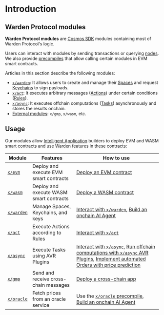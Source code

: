 ﻿---
sidebar_position: 1
---

# Introduction

## Warden Protocol modules

**Warden Protocol modules** are [Cosmos SDK](https://docs.cosmos.network/) modules containing most of Warden Protocol's logic.

Users can interact with modules by sending transactions or querying [nodes](../glossary#node). We also provide [precompiles](/build-an-app/interact-with-warden-modules/introduction) that allow calling certain modules in EVM smart contracts.

Articles in this section describe the following modules:

- [`x/warden`](x-warden): It allows users to create and manage their [Spaces](../glossary#space) and request [Keychains](../glossary#keychain) to sign payloads.
- [`x/act`](x-act): It executes arbitrary messages ([Actions](../glossary#action)) under certain conditions ([Rules](../glossary#approval-rule)).
- [`x/async`](x-async): It executes offchain computations ([Tasks](../glossary#task)) asynchronously and stores the results onchain. 
- [External modules](external-modules): `x/gmp`, `x/wasm`, etc.

## Usage

Our modules allow [Intelligent Application](../glossary#intelligent-application) builders to deploy EVM and WASM smart contracts and use Warden features in these contracts:

| Module                                 | Features                                | How to use  |
| ---------------------------------------| --------------------------------------- | ----------- |
| [`x/evm`](external-modules#xevm)       | Deploy and execute EVM smart contracts  | [Deploy an EVM contract](/build-an-app/deploy-smart-contracts-on-warden/deploy-an-evm-contract) |
| [`x/wasm` ](external-modules#xwasm)    | Deploy and execute WASM smart contracts | [Deploy a WASM contract](/build-an-app/deploy-smart-contracts-on-warden/deploy-a-wasm-contract) |
| [`x/warden`](x-warden)                 | Manage Spaces, Keychains, and keys      | [Interact with `x/warden`](/category/interact-with-xwarden), [Build an onchain AI Agent](/build-an-agent/build-an-onchain-ai-agent/introduction) |
| [`x/act`](x-act)                       | Execute Actions according to Rules      | [Interact with `x/act`](/category/interact-with-xact) |
| [`x/async`](x-async)                   | Execute Tasks using AVR Plugins         | [Interact with `x/async`](/build-an-app/interact-with-warden-modules/interact-with-x-async), [Run offchain computations with `x/async` AVR Plugins](/build-an-app/run-offchain-computations/introduction), [Implement automated Orders with price prediction](/build-an-agent/build-an-onchain-ai-agent/implement-orders-with-price-prediction) |
| [`x/gmp`](external-modules#xgmp)       | Send and receive cross-chain messages   | [Deploy a cross-chain app](/build-an-app/deploy-smart-contracts-on-warden/deploy-a-cross-chain-app) |
| [`x/oracle`](external-modules#xoracle) | Fetch prices from an oracle service     | Use the [`x/oracle` precompile](https://github.com/warden-protocol/wardenprotocol/blob/main/precompiles/slinky/ISlinky.sol), [Build an onchain AI Agent](/build-an-agent/build-an-onchain-ai-agent/introduction)|
